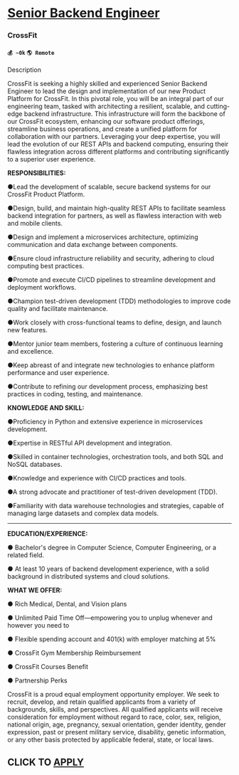 # [Senior Backend Engineer](https://www.remotewlb.com/apply/senior-backend-engineer-73975)  
### CrossFit  
#### `💰 ~0k` `🌎 Remote`  

Description

CrossFit is seeking a highly skilled and experienced Senior Backend Engineer to lead the design and implementation of our new Product Platform for CrossFit. In this pivotal role, you will be an integral part of our engineering team, tasked with architecting a resilient, scalable, and cutting-edge backend infrastructure. This infrastructure will form the backbone of our CrossFit ecosystem, enhancing our software product offerings, streamline business operations, and create a unified platform for collaboration with our partners. Leveraging your deep expertise, you will lead the evolution of our REST APIs and backend computing, ensuring their flawless integration across different platforms and contributing significantly to a superior user experience.

  

**RESPONSIBILITIES:**

●Lead the development of scalable, secure backend systems for our CrossFit Product Platform.

●Design, build, and maintain high-quality REST APIs to facilitate seamless backend integration for partners, as well as flawless interaction with web and mobile clients.

●Design and implement a microservices architecture, optimizing communication and data exchange between components.

●Ensure cloud infrastructure reliability and security, adhering to cloud computing best practices.

●Promote and execute CI/CD pipelines to streamline development and deployment workflows.

●Champion test-driven development (TDD) methodologies to improve code quality and facilitate maintenance.

●Work closely with cross-functional teams to define, design, and launch new features.

●Mentor junior team members, fostering a culture of continuous learning and excellence.

●Keep abreast of and integrate new technologies to enhance platform performance and user experience.

●Contribute to refining our development process, emphasizing best practices in coding, testing, and maintenance.

**KNOWLEDGE AND SKILL:**

●Proficiency in Python and extensive experience in microservices development.

●Expertise in RESTful API development and integration.

●Skilled in container technologies, orchestration tools, and both SQL and NoSQL databases.

●Knowledge and experience with CI/CD practices and tools.

●A strong advocate and practitioner of test-driven development (TDD).

●Familiarity with data warehouse technologies and strategies, capable of managing large datasets and complex data models.

 ****

**EDUCATION/EXPERIENCE:**

● Bachelor's degree in Computer Science, Computer Engineering, or a related field.

● At least 10 years of backend development experience, with a solid background in distributed systems and cloud solutions.

  

**WHAT WE OFFER:**

● Rich Medical, Dental, and Vision plans

● Unlimited Paid Time Off––empowering you to unplug whenever and however you need to

● Flexible spending account and 401(k) with employer matching at 5%

● CrossFit Gym Membership Reimbursement

● CrossFit Courses Benefit

● Partnership Perks

CrossFit is a proud equal employment opportunity employer. We seek to recruit, develop, and retain qualified applicants from a variety of backgrounds, skills, and perspectives. All qualified applicants will receive consideration for employment without regard to race, color, sex, religion, national origin, age, pregnancy, sexual orientation, gender identity, gender expression, past or present military service, disability, genetic information, or any other basis protected by applicable federal, state, or local laws.

  
## CLICK TO [APPLY](https://www.remotewlb.com/apply/senior-backend-engineer-73975)

